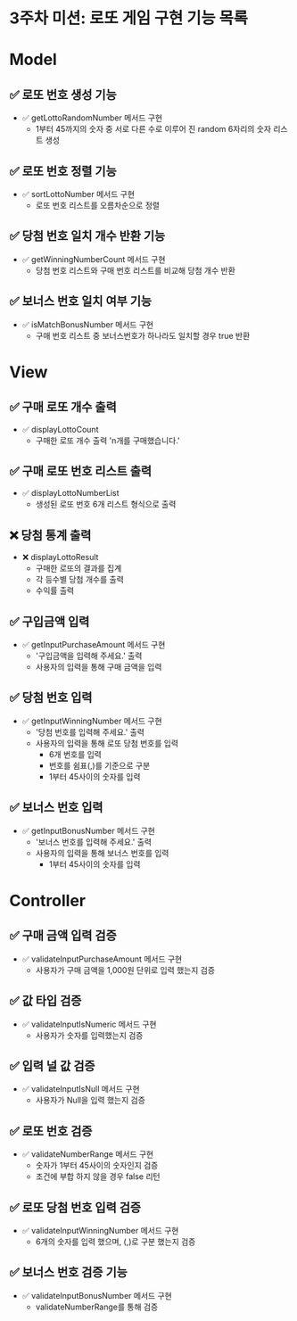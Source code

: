 # 3주차 미션: 로또 게임 구현 기능 목록

# Model

## ✅ 로또 번호 생성 기능

- ✅ getLottoRandomNumber 메서드 구현
    -  1부터 45까지의 숫자 중 서로 다른 수로 이루어 진 random 6자리의 숫자 리스트 생성

## ✅ 로또 번호 정렬 기능

- ✅ sortLottoNumber 메서드 구현
    -  로또 번호 리스트를 오름차순으로 정렬

## ✅ 당첨 번호 일치 개수 반환 기능

- ✅ getWinningNumberCount 메서드 구현
    -  당첨 번호 리스트와 구매 번호 리스트를 비교해 당첨 개수 반환

## ✅ 보너스 번호 일치 여부 기능

- ✅ isMatchBonusNumber 메서드 구현
    -  구매 번호 리스트 중 보너스번호가 하나라도 일치할 경우 true 반환

# View
## ✅ 구매 로또 개수 출력

- ✅ displayLottoCount
    -  구매한 로또 개수 출력 'n개를 구매했습니다.'

## ✅ 구매 로또 번호 리스트 출력

- ✅ displayLottoNumberList
    -  생성된 로또 번호 6개 리스트 형식으로 출력

## ❌ 당첨 통계 출력

- ❌ displayLottoResult
    -  구매한 로또의 결과를 집계
    - 각 등수별 당첨 개수를 출력
    - 수익률 출력

## ✅ 구입금액 입력

- ✅ getInputPurchaseAmount 메서드 구현
    - '구입금액을 입력해 주세요.' 출력
    - 사용자의 입력을 통해 구매 금액을 입력

## ✅ 당첨 번호 입력

- ✅ getInputWinningNumber 메서드 구현
    - '당첨 번호를 입력해 주세요.' 출력
    - 사용자의 입력을 통해 로또 당첨 번호를 입력
        - 6개 번호를 입력
        - 번호를 쉼표(,)를 기준으로 구분
        - 1부터 45사이의 숫자를 입력

## ✅ 보너스 번호 입력

- ✅ getInputBonusNumber 메서드 구현
    - '보너스 번호를 입력해 주세요.' 출력
    - 사용자의 입력을 통해 보너스 번호를 입력
        - 1부터 45사이의 숫자를 입력

# Controller

## ✅ 구매 금액 입력 검증

- ✅ validateInputPurchaseAmount 메서드 구현
    - 사용자가 구매 금액을 1,000원 단위로 입력 했는지 검증

## ✅ 값 타입 검증

- ✅ validateInputIsNumeric 메서드 구현
    - 사용자가 숫자를 입력했는지 검증

## ✅ 입력 널 값 검증

- ✅ validateInputIsNull 메서드 구현
    - 사용자가 Null을 입력 했는지 검증

## ✅ 로또 번호 검증

- ✅ validateNumberRange 메서드 구현
    - 숫자가 1부터 45사이의 숫자인지 검증
    - 조건에 부합 하지 않을 경우 false 리턴

## ✅ 로또 당첨 번호 입력 검증

- ✅ validateInputWinningNumber 메서드 구현
    - 6개의 숫자를 입력 했으며, (,)로 구분 했는지 검증

## ✅ 보너스 번호 검증 기능

- ✅ validateInputBonusNumber 메서드 구현
    - validateNumberRange를 통해 검증